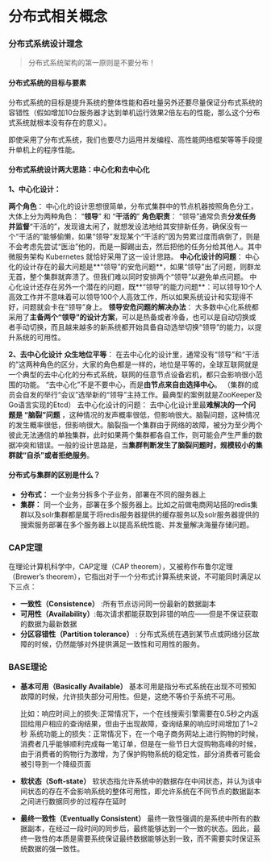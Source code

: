 # 分布式相关概念

### 分布式系统设计理念

> 分布式系统架构的第一原则是不要分布！

#### 分布式系统的目标与要素

分布式系统的目标是提升系统的整体性能和吞吐量另外还要尽量保证分布式系统的容错性（假如增加10台服务器才达到单机运行效果2倍左右的性能，那么这个分布式系统就根本没有存在的意义）。

即使采用了分布式系统，我们也要尽力运用并发编程、高性能网络框架等等手段提升单机上的程序性能。

#### 分布式系统设计两大思路：中心化和去中心化

**1、中心化设计：**

**两个角色**： 中心化的设计思想很简单，分布式集群中的节点机器按照角色分工，大体上分为两种角色： “**领导**” 和 “**干活的**”
**角色职责**： “领导”通常负责**分发任务并监督**“干活的”，发现谁太闲了，就想发设法地给其安排新任务，确保没有一个“干活的”能够偷懒，如果“领导”发现某个“干活的”因为劳累过度而病倒了，则是不会考虑先尝试“医治”他的，而是一脚踢出去，然后把他的任务分给其他人。其中微服务架构 Kubernetes 就恰好采用了这一设计思路。
**中心化设计的问题**：
中心化的设计存在的最大问题是**“领导”的安危问题**，如果“领导”出了问题，则群龙无首，整个集群就奔溃了。但我们难以同时安排两个“领导”以避免单点问题。
中心化设计还存在另外一个潜在的问题，既**“领导”的能力问题**：可以领导10个人高效工作并不意味着可以领导100个人高效工作，所以如果系统设计和实现得不好，问题就会卡在“领导”身上。
**领导安危问题的解决办法**： 大多数中心化系统都采用了**主备两个“领导”的设计方案**，可以是热备或者冷备，也可以是自动切换或者手动切换，而且越来越多的新系统都开始具备自动选举切换“领导”的能力，以提升系统的可用性。

**2、去中心化设计**
**众生地位平等**： 在去中心化的设计里，通常没有“领导”和“干活的”这两种角色的区分，大家的角色都是一样的，地位是平等的，全球互联网就是一个典型的去中心化的分布式系统，联网的任意节点设备宕机，都只会影响很小范围的功能。
“去中心化”不是不要中心，而是**由节点来自由选择中心**。 （集群的成员会自发的举行“会议”选举新的“领导”主持工作。最典型的案例就是ZooKeeper及Go语言实现的Etcd）
去中心化设计的问题： 去中心化设计里最**难解决的一个问题是 “脑裂”问题** ，这种情况的发声概率很低，但影响很大。脑裂问题，这种情况的发生概率很低，但影响很大。脑裂指一个集群由于网络的故障，被分为至少两个彼此无法通信的单独集群，此时如果两个集群都各自工作，则可能会产生严重的数据冲突和错误。一般的设计思路是，当**集群判断发生了脑裂问题时，规模较小的集群就“自杀”或者拒绝服务**。

#### 分布式与集群的区别是什么？

- **分布式：** 一个业务分拆多个子业务，部署在不同的服务器上
- **集群：** 同一个业务，部署在多个服务器上。比如之前做电商网站搭的redis集群以及solr集群都是属于将redis服务器提供的缓存服务以及solr服务器提供的搜索服务部署在多个服务器上以提高系统性能、并发量解决海量存储问题。

### CAP定理

在理论计算机科学中，CAP定理（CAP theorem），又被称作布鲁尔定理（Brewer’s theorem），它指出对于一个分布式计算系统来说，不可能同时满足以下三点：

+ **一致性（Consistence）** :所有节点访问同一份最新的数据副本
+ **可用性（Availability）**:每次请求都能获取到非错的响应——但是不保证获取的数据为最新数据
+ **分区容错性（Partition tolerance）** : 分布式系统在遇到某节点或网络分区故障的时候，仍然能够对外提供满足一致性和可用性的服务。

### BASE理论

+ **基本可用（Basically Available）**
  基本可用是指分布式系统在出现不可预知故障的时候，允许损失部分可用性。但是，这绝不等价于系统不可用。

  比如：响应时间上的损失:正常情况下，一个在线搜索引擎需要在0.5秒之内返回给用户相应的查询结果，但由于出现故障，查询结果的响应时间增加了1~2秒
  系统功能上的损失：正常情况下，在一个电子商务网站上进行购物的时候，消费者几乎能够顺利完成每一笔订单，但是在一些节日大促购物高峰的时候，由于消费者的购物行为激增，为了保护购物系统的稳定性，部分消费者可能会被引导到一个降级页面

+ **软状态（Soft-state）**
  软状态指允许系统中的数据存在中间状态，并认为该中间状态的存在不会影响系统的整体可用性，即允许系统在不同节点的数据副本之间进行数据同步的过程存在延时

+ **最终一致性（Eventually Consistent）**
  最终一致性强调的是系统中所有的数据副本，在经过一段时间的同步后，最终能够达到一个一致的状态。因此，最终一致性的本质是需要系统保证最终数据能够达到一致，而不需要实时保证系统数据的强一致性。